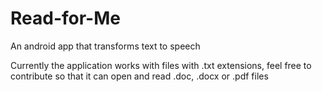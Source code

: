 # Read-for-Me
An android app that transforms text to speech

Currently the application works with files with .txt extensions,
feel free to contribute so that it can open and read .doc, .docx or .pdf files
